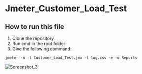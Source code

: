 # Jmeter_Customer_Load_Test
## How to run this file

1. Clone the repository
2. Run cmd in the root folder
3. Give the following command:
```
jmeter -n -t Customer_Load_Test.jmx -l log.csv -e -o Reports
```
![Screenshot_3](https://user-images.githubusercontent.com/67549352/147860472-c087be5a-8842-4101-a2bb-9c3e6806e970.png)
